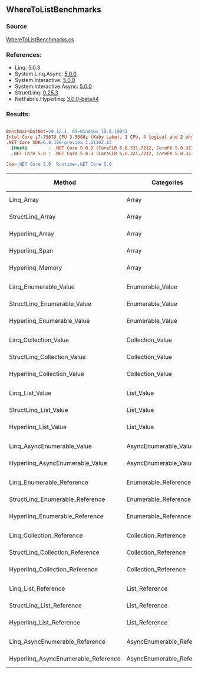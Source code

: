 ﻿## WhereToListBenchmarks

### Source
[WhereToListBenchmarks.cs](../NetFabric.Hyperlinq.Benchmarks/Benchmarks/WhereToListBenchmarks.cs)

### References:
- Linq: 5.0.3
- System.Linq.Async: [5.0.0](https://www.nuget.org/packages/System.Linq.Async/5.0.0)
- System.Interactive: [5.0.0](https://www.nuget.org/packages/System.Interactive/5.0.0)
- System.Interactive.Async: [5.0.0](https://www.nuget.org/packages/System.Interactive.Async/5.0.0)
- StructLinq: [0.25.3](https://www.nuget.org/packages/StructLinq/0.25.3)
- NetFabric.Hyperlinq: [3.0.0-beta44](https://www.nuget.org/packages/NetFabric.Hyperlinq/3.0.0-beta44)

### Results:
``` ini

BenchmarkDotNet=v0.12.1, OS=Windows 10.0.19043
Intel Core i7-7567U CPU 3.50GHz (Kaby Lake), 1 CPU, 4 logical and 2 physical cores
.NET Core SDK=6.0.100-preview.1.21103.13
  [Host]        : .NET Core 5.0.3 (CoreCLR 5.0.321.7212, CoreFX 5.0.321.7212), X64 RyuJIT
  .NET Core 5.0 : .NET Core 5.0.3 (CoreCLR 5.0.321.7212, CoreFX 5.0.321.7212), X64 RyuJIT

Job=.NET Core 5.0  Runtime=.NET Core 5.0  

```
|                              Method |                Categories | Count |       Mean |    Error |   StdDev | Ratio | RatioSD |  Gen 0 | Gen 1 | Gen 2 | Allocated |
|------------------------------------ |-------------------------- |------ |-----------:|---------:|---------:|------:|--------:|-------:|------:|------:|----------:|
|                          Linq_Array |                     Array |   100 |   386.6 ns |  2.73 ns |  2.28 ns |  1.00 |    0.00 | 0.3328 |     - |     - |     696 B |
|                    StructLinq_Array |                     Array |   100 |   425.1 ns |  6.30 ns |  5.58 ns |  1.10 |    0.01 | 0.1297 |     - |     - |     272 B |
|                     Hyperlinq_Array |                     Array |   100 |   503.6 ns |  3.06 ns |  2.86 ns |  1.30 |    0.01 | 0.1297 |     - |     - |     272 B |
|                      Hyperlinq_Span |                     Array |   100 |   475.4 ns |  2.73 ns |  2.56 ns |  1.23 |    0.01 | 0.1297 |     - |     - |     272 B |
|                    Hyperlinq_Memory |                     Array |   100 |   555.9 ns |  4.89 ns |  4.57 ns |  1.44 |    0.02 | 0.1297 |     - |     - |     272 B |
|                                     |                           |       |            |          |          |       |         |        |       |       |           |
|               Linq_Enumerable_Value |          Enumerable_Value |   100 | 1,189.7 ns |  7.51 ns |  7.02 ns |  1.00 |    0.00 | 0.3510 |     - |     - |     736 B |
|         StructLinq_Enumerable_Value |          Enumerable_Value |   100 | 1,279.9 ns |  4.43 ns |  4.14 ns |  1.08 |    0.01 | 0.1450 |     - |     - |     304 B |
|          Hyperlinq_Enumerable_Value |          Enumerable_Value |   100 |   519.7 ns |  4.23 ns |  3.96 ns |  0.44 |    0.00 | 0.1297 |     - |     - |     272 B |
|                                     |                           |       |            |          |          |       |         |        |       |       |           |
|               Linq_Collection_Value |          Collection_Value |   100 | 1,230.9 ns |  5.08 ns |  4.50 ns |  1.00 |    0.00 | 0.3510 |     - |     - |     736 B |
|         StructLinq_Collection_Value |          Collection_Value |   100 | 1,250.4 ns |  6.27 ns |  5.87 ns |  1.02 |    0.01 | 0.1450 |     - |     - |     304 B |
|          Hyperlinq_Collection_Value |          Collection_Value |   100 |   519.4 ns |  2.68 ns |  2.51 ns |  0.42 |    0.00 | 0.1297 |     - |     - |     272 B |
|                                     |                           |       |            |          |          |       |         |        |       |       |           |
|                     Linq_List_Value |                List_Value |   100 | 1,185.0 ns |  5.55 ns |  5.20 ns |  1.00 |    0.00 | 0.3510 |     - |     - |     736 B |
|               StructLinq_List_Value |                List_Value |   100 |   789.1 ns |  3.41 ns |  2.84 ns |  0.67 |    0.00 | 0.1297 |     - |     - |     272 B |
|                Hyperlinq_List_Value |                List_Value |   100 | 1,203.9 ns |  4.29 ns |  4.01 ns |  1.02 |    0.01 | 0.1297 |     - |     - |     272 B |
|                                     |                           |       |            |          |          |       |         |        |       |       |           |
|          Linq_AsyncEnumerable_Value |     AsyncEnumerable_Value |   100 | 6,205.9 ns | 19.43 ns | 18.17 ns |  1.00 |    0.00 | 0.3586 |     - |     - |     752 B |
|     Hyperlinq_AsyncEnumerable_Value |     AsyncEnumerable_Value |   100 | 6,096.6 ns | 14.85 ns | 13.89 ns |  0.98 |    0.00 | 0.3738 |     - |     - |     792 B |
|                                     |                           |       |            |          |          |       |         |        |       |       |           |
|           Linq_Enumerable_Reference |      Enumerable_Reference |   100 |   804.5 ns |  4.42 ns |  4.14 ns |  1.00 |    0.00 | 0.3519 |     - |     - |     736 B |
|     StructLinq_Enumerable_Reference |      Enumerable_Reference |   100 |   817.8 ns |  5.93 ns |  5.55 ns |  1.02 |    0.01 | 0.1450 |     - |     - |     304 B |
|      Hyperlinq_Enumerable_Reference |      Enumerable_Reference |   100 |   939.8 ns |  4.87 ns |  4.56 ns |  1.17 |    0.01 | 0.1450 |     - |     - |     304 B |
|                                     |                           |       |            |          |          |       |         |        |       |       |           |
|           Linq_Collection_Reference |      Collection_Reference |   100 |   803.9 ns |  5.58 ns |  4.66 ns |  1.00 |    0.00 | 0.3519 |     - |     - |     736 B |
|     StructLinq_Collection_Reference |      Collection_Reference |   100 |   859.1 ns |  5.44 ns |  4.82 ns |  1.07 |    0.01 | 0.1450 |     - |     - |     304 B |
|      Hyperlinq_Collection_Reference |      Collection_Reference |   100 |   966.0 ns |  7.81 ns |  7.31 ns |  1.20 |    0.01 | 0.1450 |     - |     - |     304 B |
|                                     |                           |       |            |          |          |       |         |        |       |       |           |
|                 Linq_List_Reference |            List_Reference |   100 |   802.7 ns |  6.70 ns |  6.26 ns |  1.00 |    0.00 | 0.3519 |     - |     - |     736 B |
|           StructLinq_List_Reference |            List_Reference |   100 |   933.2 ns |  3.44 ns |  3.05 ns |  1.16 |    0.01 | 0.1450 |     - |     - |     304 B |
|            Hyperlinq_List_Reference |            List_Reference |   100 | 1,257.9 ns | 22.15 ns | 25.51 ns |  1.57 |    0.03 | 0.1297 |     - |     - |     272 B |
|                                     |                           |       |            |          |          |       |         |        |       |       |           |
|      Linq_AsyncEnumerable_Reference | AsyncEnumerable_Reference |   100 | 6,437.0 ns | 16.85 ns | 14.94 ns |  1.00 |    0.00 | 0.3586 |     - |     - |     752 B |
| Hyperlinq_AsyncEnumerable_Reference | AsyncEnumerable_Reference |   100 | 6,324.1 ns | 22.46 ns | 19.91 ns |  0.98 |    0.00 | 0.3815 |     - |     - |     800 B |

